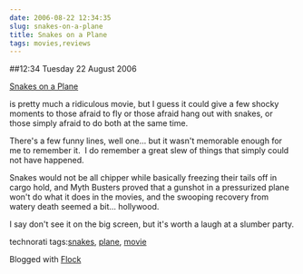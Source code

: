 ```yaml
---
date: 2006-08-22 12:34:35
slug: snakes-on-a-plane
title: Snakes on a Plane
tags: movies,reviews
---
```


##12:34 Tuesday 22 August 2006

[Snakes on a Plane](http://www.snakesonaplane.com)





is pretty much a ridiculous movie, but I guess it could give a few shocky moments to those afraid to fly or those afraid hang out with snakes, or those simply afraid to do both at the same time.





There's a few funny lines, well one... but it wasn't memorable enough for me to remember it.  I do remember a great slew of things that simply could not have happened.





Snakes would not be all chipper while basically freezing their tails off in cargo hold, and Myth Busters proved that a gunshot in a pressurized plane won't do what it does in the movies, and the swooping recovery from watery death seemed a bit... hollywood.





I say don't see it on the big screen, but it's worth a laugh at a slumber party.





  







technorati tags:[snakes](http://technorati.com/tag/snakes), [plane](http://technorati.com/tag/plane), [movie](http://technorati.com/tag/movie)

Blogged with [Flock](http://www.flock.com)
